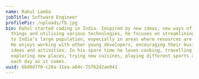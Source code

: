 ```yaml
---
name: Rahul Lamba
jobTitle: Software Engineer
profilePic: /uploads/fb.jpg
bio: Rahul started coding in India. Inspired by new ideas, new ways of doing
  things and utilising various technologies, he focuses on streamlining services
  to India’s large population, especially in areas where resources are limited.
  He enjoys working with other young developers, encouraging their business
  ideas and activities. In his spare time he loves cooking, travelling,
  exploring new places, trying new cuisines, playing different sports and living
  each day as it comes.
uuid: 6bd8d7f0-c28a-11ea-a64c-75f62d2ae041
---
```

